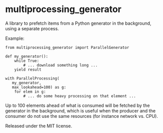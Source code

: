 multiprocessing\_generator
==========================

A library to prefetch items from a Python generator in the background,
using a separate process.

Example:

    from multiprocessing_generator import ParallelGenerator

    def my_generator():
        while True:
            # ... download something long ...
	    yield result

    with ParallelProcessing(
	   my_generator,
	   max_lookahead=100) as g:
        for elem in g:
            # ... do some heavy processing on that element ...
	    

Up to 100 elements ahead of what is consumed will be fetched by the generator
in the background, which is useful when the producer and the consumer do
not use the same resources (for instance network vs. CPU).

Released under the MIT license.

